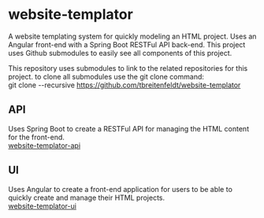 # website-templator

A website templating system for quickly modeling an HTML project. Uses an Angular front-end with a Spring Boot RESTFul API back-end. This project uses Github submodules to easily see all components of this project.

This repository uses submodules to link to the related repositories for this project. to clone all submodules use the git clone command:  
git clone --recursive https://github.com/tbreitenfeldt/website-templator

## API

Uses Spring Boot to create a RESTFul API for managing the HTML content for the front-end.  
[website-templator-api](https://github.com/tbreitenfeldt/website-templator-api)

## UI

Uses Angular to create a front-end application for users to be able to quickly create and manage their HTML projects.  
[website-templator-ui](https://github.com/tbreitenfeldt/website-templator-ui)
